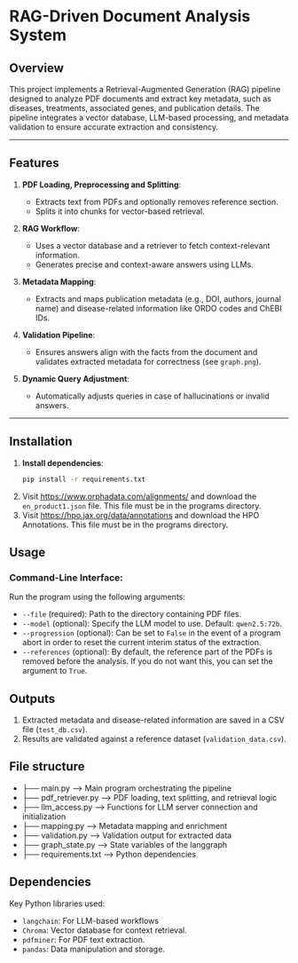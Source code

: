 # RAG-Driven Document Analysis System

## **Overview**
This project implements a Retrieval-Augmented Generation (RAG) pipeline designed to analyze PDF documents and extract key metadata, such as diseases, treatments, associated genes, and publication details. The pipeline integrates a vector database, LLM-based processing, and metadata validation to ensure accurate extraction and consistency.

---

## **Features**
1. **PDF Loading, Preprocessing and Splitting**:
   - Extracts text from PDFs and optionally removes reference section.  
   - Splits it into chunks for vector-based retrieval.
   
2. **RAG Workflow**:
   - Uses a vector database and a retriever to fetch context-relevant information.
   - Generates precise and context-aware answers using LLMs.
   
3. **Metadata Mapping**:
   - Extracts and maps publication metadata (e.g., DOI, authors, journal name) and disease-related information like ORDO codes and ChEBI IDs.

4. **Validation Pipeline**:
   - Ensures answers align with the facts from the document and validates extracted metadata for correctness (see `graph.png`).

5. **Dynamic Query Adjustment**:
   - Automatically adjusts queries in case of hallucinations or invalid answers.

---

## **Installation**

1. **Install dependencies**:
   ```bash
   pip install -r requirements.txt

2. 
   Visit https://www.orphadata.com/alignments/ and download the `en_product1.json` file. 
   This file must be in the programs directory. 
3. Visit https://hpo.jax.org/data/annotations and download the HPO Annotations. 
   This file must be in the programs directory. 

## **Usage**

### **Command-Line Interface**: 
Run the program using the following arguments:
- `--file` (required): Path to the directory containing PDF files.
- `--model` (optional): Specify the LLM model to use. Default: `qwen2.5:72b`.
- `--progression` (optional): Can be set to `False` in the event of a program abort in order to reset the current interim status of the extraction. 
- `--references` (optional): By default, the reference part of the PDFs is removed before the analysis. If you do not want this, you can set the argument to `True`. 

## **Outputs**

1. Extracted metadata and disease-related information are saved in a CSV file (`test_db.csv`).
2. Results are validated against a reference dataset (`validation_data.csv`).

## **File structure**

- ├── main.py  --> Main program orchestrating the pipeline 
- ├── pdf_retriever.py            --> PDF loading, text splitting, and retrieval logic
- ├── llm_access.py               --> Functions for LLM server connection and initialization
- ├── mapping.py                  --> Metadata mapping and enrichment
- ├── validation.py               --> Validation output for extracted data
- ├── graph_state.py              --> State variables of the langgraph
- ├── requirements.txt            --> Python dependencies

## **Dependencies**
Key Python libraries used:
- `langchain`: For LLM-based workflows
- `Chroma`: Vector database for context retrieval.
- `pdfminer`: For PDF text extraction.
- `pandas`: Data manipulation and storage.








